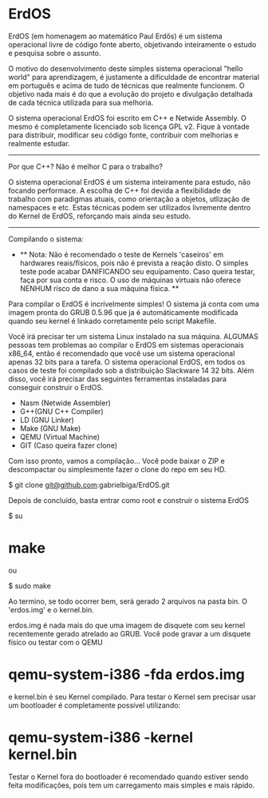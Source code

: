 ErdOS
=====

ErdOS (em homenagem ao matemático Paul Erdős) é um sistema operacional livre de código fonte aberto, objetivando inteiramente o estudo e pesquisa sobre o assunto.

O motivo do desenvolvimento deste simples sistema operacional "hello world" para aprendizagem, é justamente a dificuldade de encontrar material em português e acima de tudo de técnicas que realmente funcionem. O objetivo nada mais é do que a evolução do projeto e divulgação detalhada de cada técnica utilizada para sua melhoria.

O sistema operacional ErdOS foi escrito em C++ e Netwide Assembly. O mesmo é completamente licenciado sob licença GPL v2. Fique à vontade para distribuir, modificar seu código fonte, contribuir com melhorias e realmente estudar.

---

Por que C++? Não é melhor C para o trabalho?

O sistema operacional ErdOS é um sistema inteiramente para estudo, não focando performace. A escolha de C++ foi devida a flexibilidade de trabalho com paradigmas atuais, como orientação a objetos, utlização de namespaces e etc. Estas técnicas podem ser utilizados livremente dentro do Kernel de ErdOS, reforçando mais ainda seu estudo.

---

Compilando o sistema:

- ** Nota: Não é recomendado o teste de Kernels 'caseiros' em hardwares reais/físicos, pois não é prevista a reação disto. O simples teste pode acabar DANIFICANDO seu equipamento. Caso queira testar, faça por sua conta e risco. O uso de máquinas virtuais não oferece NENHUM risco de dano a sua máquina física. **

Para compilar o ErdOS é incrívelmente simples! O sistema já conta com uma imagem pronta do GRUB 0.5.96 que ja é automáticamente modificada quando seu kernel é linkado corretamente pelo script Makefile.


Você irá precisar ter um sistema Linux instalado na sua máquina. ALGUMAS pessoas tem problemas ao compilar o ErdOS em sistemas operacionais x86_64, então é recomendado que você use um sistema operacional apenas 32 bits para a tarefa. O sistema operacional ErdOS, em todos os casos de teste foi compilado sob a distribuição Slackware 14 32 bits.
Além disso, você irá precisar das seguintes ferramentas instaladas para conseguir construir o ErdOS.

- Nasm (Netwide Assembler)
- G++(GNU C++ Compiler)
- LD (GNU Linker)
- Make (GNU Make)
- QEMU (Virtual Machine)
- GIT (Caso queira fazer clone)

Com isso pronto, vamos a compilação...
Você pode baixar o ZIP e descompactar ou simplesmente fazer o clone do repo em seu HD.

$ git clone git@github.com:gabrielbiga/ErdOS.git

Depois de concluído, basta entrar como root e construir o sistema ErdOS

$ su

 # make

ou

$ sudo make

Ao termino, se todo ocorrer bem, será gerado 2 arquivos na pasta bin. O 'erdos.img' e o kernel.bin.

erdos.img é nada mais do que uma imagem de disquete com seu kernel recentemente gerado atrelado ao GRUB. Você pode gravar a um disquete físico ou testar com o QEMU

 # qemu-system-i386 -fda erdos.img

e kernel.bin é seu Kernel compilado. Para testar o Kernel sem precisar usar um bootloader é completamente possível utilizando:

 # qemu-system-i386 -kernel kernel.bin

Testar o Kernel fora do bootloader é recomendado quando estiver sendo feita modificações, pois tem um carregamento mais simples e mais rápido.

